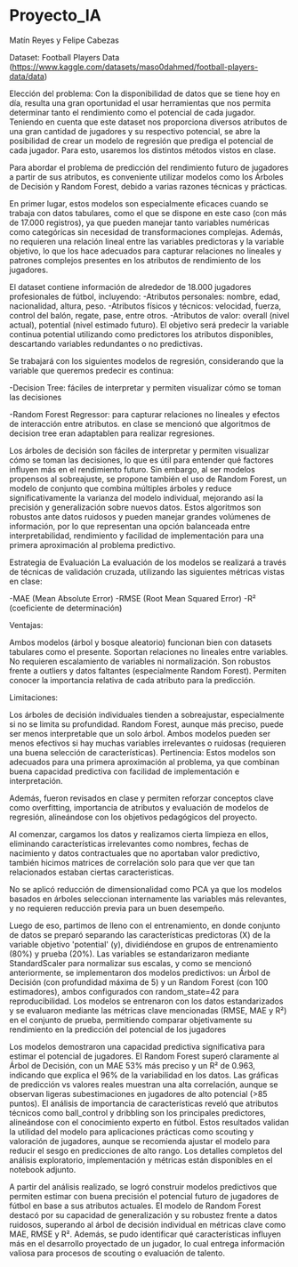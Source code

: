 # Proyecto_IA
Matín Reyes y Felipe Cabezas

Dataset: Football Players Data (https://www.kaggle.com/datasets/maso0dahmed/football-players-data/data)

Elección del problema: Con la disponibilidad de datos que se tiene hoy en día,
resulta una gran oportunidad el usar herramientas que nos permita determinar tanto el rendimiento
como el potencial de cada jugador. Teniendo en cuenta que este dataset nos proporciona diversos 
atributos de una gran cantidad de jugadores y su respectivo potencial, se abre la posibilidad de crear un modelo de regresión 
que prediga el potencial de cada jugador. Para esto, usaremos los distintos métodos vistos en clase.

Para abordar el problema de predicción del rendimiento futuro de jugadores a partir de sus atributos, es conveniente utilizar modelos como los Árboles de Decisión y Random Forest, debido a varias razones técnicas y prácticas.

En primer lugar, estos modelos son especialmente eficaces cuando se trabaja con datos tabulares, como el que se dispone en este caso (con más de 17.000 registros), ya que pueden manejar tanto variables numéricas como categóricas sin necesidad de transformaciones complejas. Además, no requieren una relación lineal entre las variables predictoras y la variable objetivo, lo que los hace adecuados para capturar relaciones no lineales y patrones complejos presentes en los atributos de rendimiento de los jugadores.

El dataset contiene información de alrededor de 18.000 jugadores profesionales de fútbol, incluyendo:
-Atributos personales: nombre, edad, nacionalidad, altura, peso.
-Atributos físicos y técnicos: velocidad, fuerza, control del balón, regate, pase, entre otros.
-Atributos de valor: overall (nivel actual), potential (nivel estimado futuro).
El objetivo será predecir la variable continua potential utilizando como predictores
los atributos disponibles, descartando variables redundantes o no predictivas.

Se trabajará con los siguientes modelos de regresión, considerando que la variable que queremos predecir es continua:

-Decision Tree: fáciles de interpretar y permiten visualizar cómo se toman las decisiones

-Random Forest Regressor: para capturar relaciones no lineales y efectos de interacción entre atributos.
en clase se mencionó que algoritmos de decision tree eran adaptablen para realizar regresiones.

Los árboles de decisión son fáciles de interpretar y permiten visualizar cómo se toman las decisiones, lo que es útil para entender qué factores influyen más en el rendimiento futuro. Sin embargo, al ser modelos propensos al sobreajuste, se propone también el uso de Random Forest, un modelo de conjunto que combina múltiples árboles y reduce significativamente la varianza del modelo individual, mejorando así la precisión y generalización sobre nuevos datos. Estos algoritmos son robustos ante datos ruidosos y pueden manejar grandes volúmenes de información, por lo que representan una opción balanceada entre interpretabilidad, rendimiento y facilidad de implementación para una primera aproximación al problema predictivo.

Estrategia de Evaluación
La evaluación de los modelos se realizará a través de técnicas de validación cruzada, utilizando las siguientes 
métricas vistas en clase:

-MAE (Mean Absolute Error)
-RMSE (Root Mean Squared Error)
-R² (coeficiente de determinación)


Ventajas:

Ambos modelos (árbol y bosque aleatorio) funcionan bien con datasets tabulares como el presente.
Soportan relaciones no lineales entre variables.
No requieren escalamiento de variables ni normalización.
Son robustos frente a outliers y datos faltantes (especialmente Random Forest).
Permiten conocer la importancia relativa de cada atributo para la predicción.

Limitaciones:

Los árboles de decisión individuales tienden a sobreajustar, especialmente si no se limita su profundidad.
Random Forest, aunque más preciso, puede ser menos interpretable que un solo árbol.
Ambos modelos pueden ser menos efectivos si hay muchas variables irrelevantes o ruidosas (requieren una buena selección de características).
Pertinencia:
Estos modelos son adecuados para una primera aproximación al problema, ya que combinan buena capacidad predictiva con facilidad de implementación e interpretación.

Además, fueron revisados en clase y permiten reforzar conceptos clave como overfitting, importancia de atributos y evaluación de modelos de regresión, alineándose con los objetivos pedagógicos del proyecto.


Al comenzar, cargamos los datos y realizamos cierta limpieza en ellos, eliminando características irrelevantes como nombres, fechas de nacimiento y datos contractuales que no aportaban valor predictivo, también hicimos matrices de correlación solo para que ver que tan relacionados estaban ciertas caracteristicas. 

No se aplicó reducción de dimensionalidad como PCA ya que los modelos basados en árboles seleccionan internamente las variables más relevantes, y no requieren reducción previa para un buen desempeño.

Luego de eso, partimos de lleno con el entrenamiento, en donde conjunto de datos se preparó separando las características predictoras (X) de la variable objetivo 'potential' (y), dividiéndose en grupos de entrenamiento (80%) y prueba (20%). Las variables se estandarizaron mediante StandardScaler para normalizar sus escalas, y como se mencionó anteriormente, se implementaron dos modelos predictivos: un Árbol de Decisión (con profundidad máxima de 5) y un Random Forest (con 100 estimadores), ambos configurados con random_state=42 para reproducibilidad. Los modelos se entrenaron con los datos estandarizados y se evaluaron mediante las métricas clave mencionadas (RMSE, MAE y R²) en el conjunto de prueba, permitiendo comparar objetivamente su rendimiento en la predicción del potencial de los jugadores

Los modelos demostraron una capacidad predictiva significativa para estimar el potencial de jugadores. El Random Forest superó claramente al Árbol de Decisión, con un MAE 53% más preciso y un R² de 0.963, indicando que explica el 96% de la variabilidad en los datos. Las gráficas de predicción vs valores reales muestran una alta correlación, aunque se observan ligeras subestimaciones en jugadores de alto potencial (>85 puntos). El análisis de importancia de características reveló que atributos técnicos como ball_control y dribbling son los principales predictores, alineándose con el conocimiento experto en fútbol. Estos resultados validan la utilidad del modelo para aplicaciones prácticas como scouting y valoración de jugadores, aunque se recomienda ajustar el modelo para reducir el sesgo en predicciones de alto rango. Los detalles completos del análisis exploratorio, implementación y métricas están disponibles en el notebook adjunto.

A partir del análisis realizado, se logró construir modelos predictivos que permiten estimar con buena precisión el potencial futuro de jugadores de fútbol en base a sus atributos actuales. El modelo de Random Forest destacó por su capacidad de generalización y su robustez frente a datos ruidosos, superando al árbol de decisión individual en métricas clave como MAE, RMSE y R². Además, se pudo identificar qué características influyen más en el desarrollo proyectado de un jugador, lo cual entrega información valiosa para procesos de scouting o evaluación de talento.





